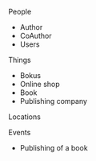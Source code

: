
People
- Author
- CoAuthor
- Users

Things

- Bokus
- Online shop
- Book
- Publishing company

Locations

Events
- Publishing of a book
